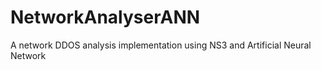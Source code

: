 # NetworkAnalyserANN
A network DDOS analysis implementation using NS3 and Artificial Neural Network
